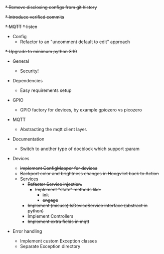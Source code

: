~~* Remove disclosing configs from git history~~

~~* Introduce verified commits~~

~~* MQTT~~
  ~~* listen~~
 
* Config
  * Refactor to an "uncomment default to edit" approach

~~* Upgrade to minimum python 3.10~~

* General
  * Security!
  
* Dependencies
  * Easy requirements setup

* GPIO
  * GPIO factory for devices, by example gpiozero vs picozero

* MQTT
  * Abstracting the mqtt client layer.

* Documentation
  * Switch to another type of docblock which support :param
  
* Devices
  * ~~Implement ConfigMapper for devices~~
  * ~~Backport color and brightness changes in Hoogvliet back to Action~~ 
  * Services
    * ~~Refactor Service injection.~~ 
      * ~~Implement "state" methods like:~~
        * ~~init~~
        * ~~engage~~
    * ~~Implement (misuse) IsDeviceService interface (abstract in python)~~
    * Implement Controllers
    * ~~Implement extra fields in mqtt~~

* Error handling
  * Implement custom Exception classes
  * Separate Exception directory